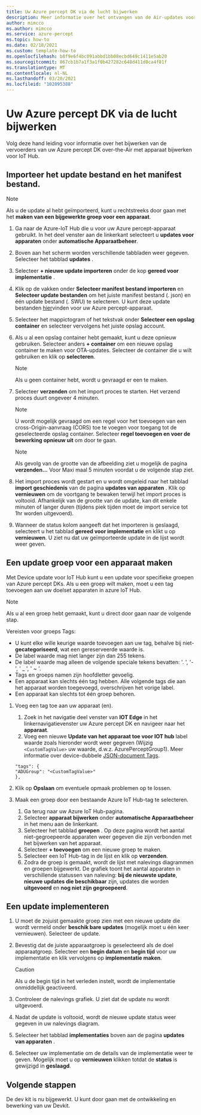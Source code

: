 ```yaml
---
title: Uw Azure percept DK via de lucht bijwerken
description: Meer informatie over het ontvangen van de Air-updates voor uw Azure percept DK
author: mimcco
ms.author: mimcco
ms.service: azure-percept
ms.topic: how-to
ms.date: 02/18/2021
ms.custom: template-how-to
ms.openlocfilehash: b8f9e6f4bc091abbd1bb08ecbd649c1411e5ab20
ms.sourcegitcommit: 867cb1b7a1f3a1f0b427282c648d411d0ca4f81f
ms.translationtype: MT
ms.contentlocale: nl-NL
ms.lasthandoff: 03/20/2021
ms.locfileid: "102095388"
---
```

# <a name="update-your-azure-percept-dk-over-the-air"></a>Uw Azure percept DK via de lucht bijwerken

Volg deze hand leiding voor informatie over het bijwerken van de vervoerders van uw Azure percept DK over-the-Air met apparaat bijwerken voor IoT Hub.

## <a name="import-your-update-file-and-manifest-file"></a>Importeer het update bestand en het manifest bestand.

> [!NOTE]
> Als u de update al hebt geïmporteerd, kunt u rechtstreeks door gaan met het **maken van een bijgewerkte groep voor een apparaat**.

1. Ga naar de Azure-IoT Hub die u voor uw Azure percept-apparaat gebruikt. In het deel venster aan de linkerkant selecteert u **updates voor apparaten** onder **automatische Apparaatbeheer**.
 
1. Boven aan het scherm worden verschillende tabbladen weer gegeven. Selecteer het tabblad **updates** .
 
1. Selecteer **+ nieuwe update importeren** onder de kop **gereed voor implementatie** .
 
1. Klik op de vakken onder **Selecteer manifest bestand importeren** en **Selecteer update bestanden** om het juiste manifest bestand (. json) en één update bestand (. SWU) te selecteren. U kunt deze update bestanden [hier](https://go.microsoft.com/fwlink/?linkid=2155625)vinden voor uw Azure percept-apparaat.
 
1. Selecteer het mappictogram of het tekstvak onder **Selecteer een opslag container** en selecteer vervolgens het juiste opslag account.
 
1. Als u al een opslag container hebt gemaakt, kunt u deze opnieuw gebruiken. Selecteer anders **+ container** om een nieuwe opslag container te maken voor OTA-updates. Selecteer de container die u wilt gebruiken en klik op **selecteren**.
 
    >[!Note]
    >Als u geen container hebt, wordt u gevraagd er een te maken.
 
1. Selecteer **verzenden** om het import proces te starten. Het verzend proces duurt ongeveer 4 minuten.
 
    >[!Note]
    >U wordt mogelijk gevraagd om een regel voor het toevoegen van een cross-Origin-aanvraag (CORS) toe te voegen voor toegang tot de geselecteerde opslag container. Selecteer **regel toevoegen en voer de bewerking opnieuw uit** om door te gaan.
 
    >[!Note]
    >Als gevolg van de grootte van de afbeelding ziet u mogelijk de pagina **verzenden...** Voor Maxi maal 5 minuten voordat u de volgende stap ziet.
    
1. Het import proces wordt gestart en u wordt omgeleid naar het tabblad **import geschiedenis** van de pagina **updates van apparaten** . Klik op **vernieuwen** om de voortgang te bewaken terwijl het import proces is voltooid. Afhankelijk van de grootte van de update, kan dit enkele minuten of langer duren (tijdens piek tijden moet de import service tot 1hr worden uitgevoerd).

1. Wanneer de status kolom aangeeft dat het importeren is geslaagd, selecteert u het tabblad **gereed voor implementatie** en klikt u op **vernieuwen**. U ziet nu dat uw geïmporteerde update in de lijst wordt weer geven.
 
## <a name="create-a-device-update-group"></a>Een update groep voor een apparaat maken
Met Device update voor IoT Hub kunt u een update voor specifieke groepen van Azure percept DKs. Als u een groep wilt maken, moet u een tag toevoegen aan uw doelset apparaten in azure IoT Hub.

> [!NOTE]
> Als u al een groep hebt gemaakt, kunt u direct door gaan naar de volgende stap.

Vereisten voor groeps Tags:
- U kunt elke wille keurige waarde toevoegen aan uw tag, behalve bij niet- **gecategoriseerd**, wat een gereserveerde waarde is.
- De label waarde mag niet langer zijn dan 255 tekens.
- De label waarde mag alleen de volgende speciale tekens bevatten: '. ', '-', ' _ ', ' ~ '.
- Tags en groeps namen zijn hoofdletter gevoelig.
- Een apparaat kan slechts één tag hebben. Alle volgende tags die aan het apparaat worden toegevoegd, overschrijven het vorige label.
- Een apparaat kan slechts tot één groep behoren.

1. Voeg een tag toe aan uw apparaat (en).
    1. Zoek in het navigatie deel venster van **IOT Edge** in het linkernavigatievenster uw Azure percept DK en navigeer naar het **apparaat**.
    1. Voeg een nieuwe **Update van het apparaat toe voor IOT hub** label waarde zoals hieronder wordt weer gegeven (Wijzig ```<CustomTagValue>``` uw waarde, d.w.z. AzurePerceptGroup1). Meer informatie over device-dubbele [JSON-document Tags](https://docs.microsoft.com/azure/iot-hub/iot-hub-devguide-device-twins#device-twins).

    ```
    "tags": {
    "ADUGroup": "<CustomTagValue>"
    },
    ```

 
1. Klik op **Opslaan** om eventuele opmaak problemen op te lossen.
 
1. Maak een groep door een bestaande Azure IoT Hub-tag te selecteren.
    1. Ga terug naar uw Azure IoT Hub-pagina.
    1. Selecteer **apparaat bijwerken** onder **automatische Apparaatbeheer** in het menu aan de linkerkant.
    1. Selecteer het tabblad **groepen** . Op deze pagina wordt het aantal niet-gegroepeerde apparaten weer gegeven die zijn verbonden met het bijwerken van het apparaat.
    1. Selecteer **+ toevoegen** om een nieuwe groep te maken.
    1. Selecteer een IoT Hub-tag in de lijst en klik op **verzenden**.
    1. Zodra de groep is gemaakt, wordt de lijst met nalevings diagrammen en groepen bijgewerkt. De grafiek toont het aantal apparaten in verschillende statussen van naleving: **bij de nieuwste update**, **nieuwe updates die beschikbaar** zijn, updates die worden **uitgevoerd** en **nog niet zijn gegroepeerd**.
 

## <a name="deploy-an-update"></a>Een update implementeren
1. U moet de zojuist gemaakte groep zien met een nieuwe update die wordt vermeld onder **beschik bare updates** (mogelijk moet u één keer vernieuwen). Selecteer de update.
 
1. Bevestig dat de juiste apparaatgroep is geselecteerd als de doel apparaatgroep. Selecteer een **begin datum** en **begin tijd** voor uw implementatie en klik vervolgens op **implementatie maken**. 

    >[!CAUTION]
    >Als u de begin tijd in het verleden instelt, wordt de implementatie onmiddellijk geactiveerd.
 
1. Controleer de nalevings grafiek. U ziet dat de update nu wordt uitgevoerd.
 
1. Nadat de update is voltooid, wordt de nieuwe update status weer gegeven in uw nalevings diagram.
 
1. Selecteer het tabblad **implementaties** boven aan de pagina **updates van apparaten** .
 
1. Selecteer uw implementatie om de details van de implementatie weer te geven. Mogelijk moet u op **vernieuwen** klikken totdat de **status** is gewijzigd in **geslaagd**.

## <a name="next-steps"></a>Volgende stappen

De dev kit is nu bijgewerkt. U kunt door gaan met de ontwikkeling en bewerking van uw Devkit.